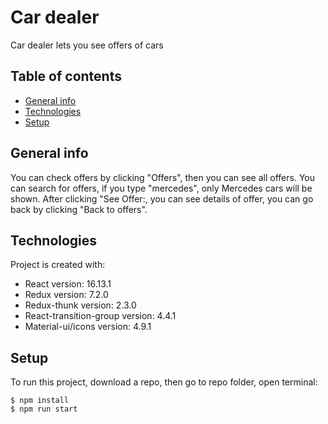 # Car dealer
Car dealer lets you see offers of cars
## Table of contents
* [General info](#general-info)
* [Technologies](#technologies)
* [Setup](#setup)

## General info
You can check offers by clicking "Offers", then you can see all offers. You can search for offers, if you type "mercedes", only Mercedes cars will be shown.
After clicking "See Offer:, you can see details of offer, you can go back by clicking "Back to offers".
## Technologies
Project is created with:
* React version: 16.13.1
* Redux version: 7.2.0
* Redux-thunk version: 2.3.0
* React-transition-group version: 4.4.1
* Material-ui/icons version: 4.9.1

## Setup
To run this project, download a repo, then go to repo folder, open terminal:

```
$ npm install
$ npm run start
```
